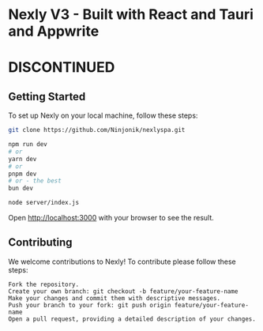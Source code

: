 # Nexly V3 - Built with React and Tauri and Appwrite
# DISCONTINUED

## Getting Started

To set up Nexly on your local machine, follow these steps:

```bash
git clone https://github.com/Ninjonik/nexlyspa.git

npm run dev
# or
yarn dev
# or
pnpm dev
# or - the best
bun dev

node server/index.js
```

Open [http://localhost:3000](http://localhost:3000) with your browser to see the result.

## Contributing

We welcome contributions to Nexly! To contribute please follow these steps:

```
Fork the repository.
Create your own branch: git checkout -b feature/your-feature-name
Make your changes and commit them with descriptive messages.
Push your branch to your fork: git push origin feature/your-feature-name
Open a pull request, providing a detailed description of your changes.
```

